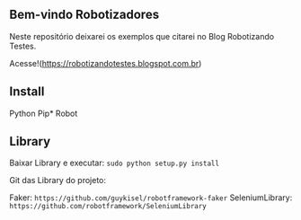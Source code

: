 ## Bem-vindo Robotizadores

Neste repositório deixarei os exemplos que citarei no Blog Robotizando Testes.

Acesse!(https://robotizandotestes.blogspot.com.br)

## Install

Python
Pip*
Robot

## Library

Baixar Library e executar: ``sudo python setup.py install``

Git das Library do projeto: 

Faker: ``https://github.com/guykisel/robotframework-faker``
SeleniumLibrary: ``https://github.com/robotframework/SeleniumLibrary``

